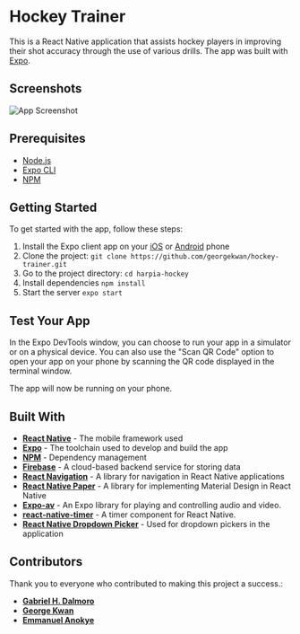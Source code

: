 # **Hockey Trainer**

This is a React Native application that assists hockey players in improving their shot accuracy through the use of various drills. The app was built with [Expo](https://expo.io/).

## Screenshots

![App Screenshot](https://i.imgur.com/Q0oXdQe.gif)

## Prerequisites

- [Node.js](https://nodejs.org/)
- [Expo CLI](https://docs.expo.io/versions/latest/workflow/expo-cli/)
- [NPM](https://www.npmjs.com/)

## Getting Started

To get started with the app, follow these steps:

1. Install the Expo client app on your [iOS](https://apps.apple.com/us/app/expo-go/id982107779) or [Android](https://play.google.com/store/apps/details?id=host.exp.exponent&gl=US) phone
2. Clone the project: `git clone https://github.com/georgekwan/hockey-trainer.git`
3. Go to the project directory: `cd harpia-hockey`
4. Install dependencies `npm install`
5. Start the server `expo start`

## Test Your App

In the Expo DevTools window, you can choose to run your app in a simulator or on a physical device. You can also use the "Scan QR Code" option to open your app on your phone by scanning the QR code displayed in the terminal window.

The app will now be running on your phone.

## Built With

- [**React Native**](https://reactnative.dev/) - The mobile framework used
- [**Expo**](https://expo.io/) - The toolchain used to develop and build the app
- [**NPM**](https://www.npmjs.com/) - Dependency management
- [**Firebase**](https://firebase.google.com/) - A cloud-based backend service for storing data
- [**React Navigation**](https://reactnavigation.org/) - A library for navigation in React Native applications
- [**React Native Paper**](https://reactnativepaper.com/) - A library for implementing Material Design in React Native
- [**Expo-av**](https://docs.expo.dev/versions/latest/sdk/av/) - An Expo library for playing and controlling audio and video.
- [**react-native-timer**](https://www.npmjs.com/package/react-native-timer) - A timer component for React Native.
- [**React Native Dropdown Picker**](https://hossein-zare.github.io/react-native-dropdown-picker-website/) - Used for dropdown pickers in the application

## Contributors
Thank you to everyone who contributed to making this project a success.:

- [**Gabriel H. Dalmoro**](https://www.linkedin.com/in/gabrieldalmoro/)
- [**George Kwan**](https://www.linkedin.com/in/george-kwan/)
- [**Emmanuel Anokye**](https://www.linkedin.com/in/emmanuelanokye/)
